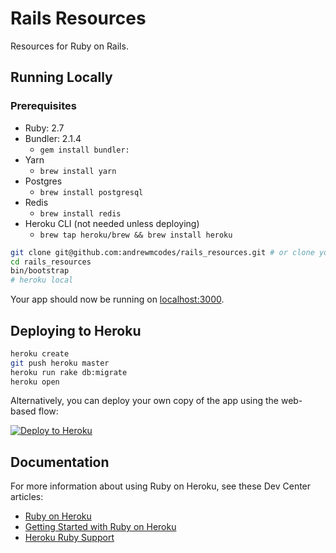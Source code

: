 # Rails Resources

Resources for Ruby on Rails.

## Running Locally

### Prerequisites

- Ruby: 2.7
- Bundler: 2.1.4
  - `gem install bundler:`
- Yarn
  - `brew install yarn`
- Postgres
  - `brew install postgresql`
- Redis
  - `brew install redis`
- Heroku CLI (not needed unless deploying)
  - `brew tap heroku/brew && brew install heroku`

```sh
git clone git@github.com:andrewmcodes/rails_resources.git # or clone your own fork
cd rails_resources
bin/bootstrap
# heroku local
```

Your app should now be running on [localhost:3000](http://localhost:3000/).

## Deploying to Heroku

```sh
heroku create
git push heroku master
heroku run rake db:migrate
heroku open
```

Alternatively, you can deploy your own copy of the app using the web-based flow:

[![Deploy to Heroku](https://www.herokucdn.com/deploy/button.png)](https://heroku.com/deploy)

## Documentation

For more information about using Ruby on Heroku, see these Dev Center articles:

- [Ruby on Heroku](https://devcenter.heroku.com/categories/ruby)
- [Getting Started with Ruby on Heroku](https://devcenter.heroku.com/articles/getting-started-with-ruby)
- [Heroku Ruby Support](https://devcenter.heroku.com/articles/ruby-support)
